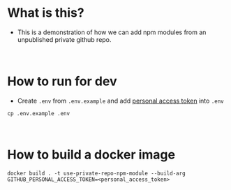 # What is this?

* This is a demonstration of how we can add npm modules from an unpublished private github repo.

<br/>

# How to run for dev
* Create `.env` from `.env.example` and add [personal access token](https://github.com/settings/tokens) into `.env`
```
cp .env.example .env
```

<br/>

# How to build a docker image
```
docker build . -t use-private-repo-npm-module --build-arg GITHUB_PERSONAL_ACCESS_TOKEN=<personal_access_token>
```